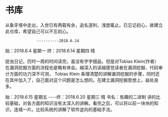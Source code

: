 # 书库

从象牙塔中走出，入世已有两载有余，追名逐利，浅尝辄止。已忘记初心，故建立此仓库，希望自己可以不忘初心。
									
                  ----------2018.6.14

始：2018.6.4 星期一  终：2018.6.14 星期四 晴

   捉虫日记，历时一周的时间读完，虽没有字字细品，但是对Tobias Klein(作者）在漏洞挖掘方面的流程也是略有体会。越深入的读越感觉读者在漏洞挖掘、代码审计方面的功力深不可测，
Tobias Klein  条理清楚的讲解漏洞挖掘的步骤，同时还在其中加入了，自己面对这个问题是怎么想的。在建立漏洞挖掘思想上，益处良多。
	
始：2018.6.15 星期五 ----终：2018.6.20 星期三 晴
	书名：有趣的二进制
  讲的比较基础，对各方面的知识没有太深入的讲解。看完之后，可以将以前一块块的知识，连城一片。比较系统的讲解了软件逆向的基础手法。